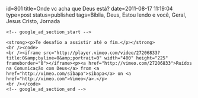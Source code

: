 id=801
title=Onde vc acha que Deus está?
date=2011-08-17 11:19:04
type=post
status=published
tags=Bíblia, Deus, Estou lendo e você, Geral, Jesus Cristo, Jornada
~~~~~~
<!-- google_ad_section_start -->

<strong><p>Te desafio a assistir até o fim.</p></strong>
<br /><code>
<br /><iframe src="http://player.vimeo.com/video/27206833?title:0&amp;byline=0&amp;portrait=0" width="400" height="225" frameborder="0"></iframe><p><a href="http://vimeo.com/27206833">Ruídos na Comunicação com Deus</a> from <a href="http://vimeo.com/sibapa">sibapa</a> on <a href="http://vimeo.com">Vimeo</a>.</p>
<br /></code>
<!-- google_ad_section_end -->
